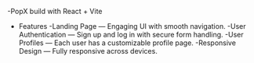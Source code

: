 -PopX build with React + Vite
- Features
 -Landing Page — Engaging UI with smooth navigation.
 -User Authentication — Sign up and log in with secure form handling.
 -User Profiles — Each user has a customizable profile page.
 -Responsive Design — Fully responsive across devices.